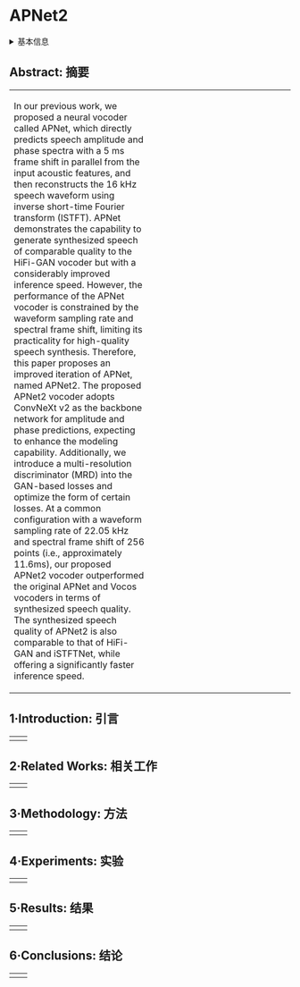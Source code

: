 # APNet2

<details>
<summary>基本信息</summary>

- 标题: "APNet2: High-quality and High-efficiency Neural Vocoder with Direct Prediction of Amplitude and Phase Spectra"
- 作者:
  - 01 Hui-Peng Du,
  - 02 Ye-Xin Lu,
  - 03 Yang Ai,
  - 04 Zhen-Hua Ling
- 链接:
  - [ArXiv](https://arxiv.org/abs/2311.11545)
  - [Publication](https://doi.org/10.1007/978-981-97-0601-3_6)
  - [Github](https://github.com/redmist328/APNet2)
  - [Demo](https://redmist328.github.io/APNet2_demo/)
- 文件:
  - [ArXiv](_PDF/2311.11545v1__APNet2__High-Quanlity_&_High-Efficiency_Neural_Vocoder_with_Direct_Prediction_of_Amplitude_&_Phase_Spectra.pdf)
  - [Publication](_PDF/2311.11545p0__APNet2__NCMMSC2023.pdf)

</details>

## Abstract: 摘要

<table><tr><td width="50%">

In our previous work, we proposed a neural vocoder called APNet, which directly predicts speech amplitude and phase spectra with a 5 ms frame shift in parallel from the input acoustic features, and then reconstructs the 16 kHz speech waveform using inverse short-time Fourier transform (ISTFT). APNet demonstrates the capability to generate synthesized speech of comparable quality to the HiFi-GAN vocoder but with a considerably improved inference speed.
However, the performance of the APNet vocoder is constrained by the waveform sampling rate and spectral frame shift, limiting its practicality for high-quality speech synthesis.
Therefore, this paper proposes an improved iteration of APNet, named APNet2. The proposed APNet2 vocoder adopts ConvNeXt v2 as the backbone network for amplitude and phase predictions, expecting to enhance the modeling capability.
Additionally, we introduce a multi-resolution discriminator (MRD) into the GAN-based losses and optimize the form of certain losses.
At a common configuration with a waveform sampling rate of 22.05 kHz and spectral frame shift of 256 points (i.e., approximately 11.6ms), our proposed APNet2 vocoder outperformed the original APNet and Vocos vocoders in terms of synthesized speech quality.
The synthesized speech quality of APNet2 is also comparable to that of HiFi-GAN and iSTFTNet, while offering a significantly faster inference speed.

</td><td>

</td></tr></table>

## 1·Introduction: 引言

<table><tr><td width="50%">

</td><td>

</td></tr></table>

## 2·Related Works: 相关工作

<table><tr><td width="50%">

</td><td>

</td></tr></table>

## 3·Methodology: 方法

<table><tr><td width="50%">

</td><td>

</td></tr></table>

## 4·Experiments: 实验

<table><tr><td width="50%">

</td><td>

</td></tr></table>

## 5·Results: 结果

<table><tr><td width="50%">

</td><td>

</td></tr></table>

## 6·Conclusions: 结论

<table><tr><td width="50%">

</td><td>

</td></tr></table>
